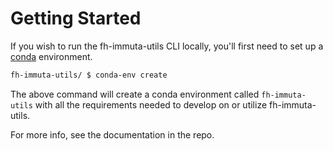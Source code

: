 Getting Started
===============

If you wish to run the fh-immuta-utils CLI locally, you'll first need to set up a [conda](https://docs.conda.io/en/latest/miniconda.html) environment.

``` bash
fh-immuta-utils/ $ conda-env create
```

The above command will create a conda environment called `fh-immuta-utils` with all the requirements needed to develop on or utilize fh-immuta-utils.

For more info, see the documentation in the repo.
